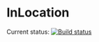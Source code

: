 # InLocation

Current status: [![Build status](https://ci.appveyor.com/api/projects/status/jdsmtaf7eahipjk2?svg=true)](https://ci.appveyor.com/project/nawordar/in-location)

